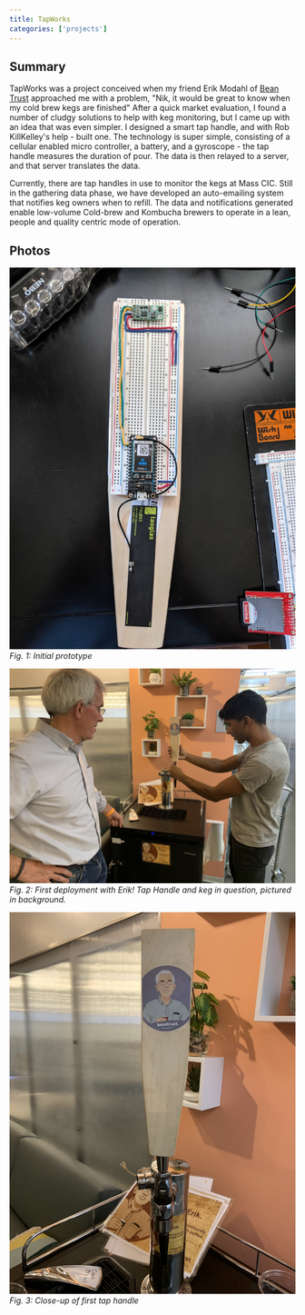 ```yaml
---
title: TapWorks
categories: ['projects']
---
```

## Summary

TapWorks was a project conceived when my friend Erik Modahl of [Bean Trust](https://beantrustcoffee.com/) approached me with a problem, "Nik, it would be great to know when my cold brew kegs are finished" After a quick market evaluation, I found a number of cludgy solutions to help with keg monitoring, but I came up with an idea that was even simpler. I designed a smart tap handle, and with Rob KillKelley's help - built one. The technology is super simple, consisting of a cellular enabled micro controller, a battery, and a gyroscope - the tap handle measures the duration of pour. The data is then relayed to a server, and that server translates the data.

Currently, there are tap handles in use to monitor the kegs at Mass CIC. Still in the gathering data phase, we have developed an auto-emailing system that notifies keg owners when to refill. The data and notifications generated enable low-volume Cold-brew and Kombucha brewers to operate in a lean, people and quality centric mode of operation.

## Photos
![](prototype.jpeg)
*Fig. 1: Initial prototype*

![](IMG_3957.JPEG)
*Fig. 2: First deployment with Erik! Tap Handle and keg in question, pictured in background.*

![](IMG_3960.JPEG)
*Fig. 3: Close-up of first tap handle*
